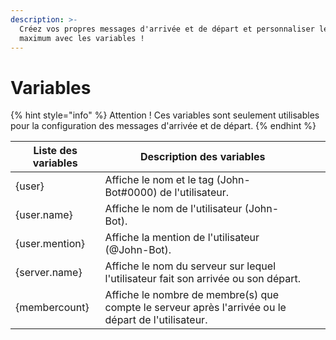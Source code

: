```yaml
---
description: >-
  Créez vos propres messages d'arrivée et de départ et personnaliser les au
  maximum avec les variables !
---
```


# Variables

{% hint style="info" %}
Attention ! Ces variables sont seulement utilisables pour la configuration des messages d'arrivée et de départ.&#x20;
{% endhint %}

| Liste des variables | Description des variables                                                                           |   |   |
| ------------------- | --------------------------------------------------------------------------------------------------- | - | - |
| {user}              | Affiche le nom et le tag (John-Bot#0000) de l'utilisateur.                                          |   |   |
| {user.name}         | Affiche le nom de l'utilisateur (John-Bot).                                                         |   |   |
| {user.mention}      | Affiche la mention de l'utilisateur (@John-Bot).                                                    |   |   |
| {server.name}       | Affiche le nom du serveur sur lequel l'utilisateur fait son arrivée ou son départ.                  |   |   |
| {membercount}       | Affiche le nombre de membre(s) que compte le serveur après l'arrivée ou le départ de l'utilisateur. |   |   |
